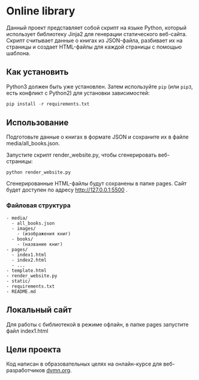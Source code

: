 # Online library

Данный проект представляет собой скрипт на языке Python, который использует библиотеку Jinja2 для генерации статического веб-сайта.
Скрипт считывает данные о книгах из JSON-файла, разбивает их на страницы и создает HTML-файлы для каждой страницы с помощью шаблона.

## Как установить

Python3 должен быть уже установлен. 
Затем используйте `pip` (или `pip3`, есть конфликт с Python2) для установки зависимостей:

``` python
pip install -r requirements.txt
```

## Использование

Подготовьте данные о книгах в формате JSON и сохраните их в файле media/all_books.json.

Запустите скрипт render_website.py, чтобы сгенерировать веб-страницы:
```
python render_website.py

```
Сгенерированные HTML-файлы будут сохранены в папке pages.
Сайт будет доступен по адресу http://127.0.0.1:5500
.
### Файловая структура
```
- media/
  - all_books.json
  - images/
    - (изображения книг)
  - books/
    - (название книг)
- pages/
  - index1.html
  - index2.html
  - ...
- template.html
- render_website.py
- static/
- requirements.txt
- README.md

```
## Локальный сайт
Для работы с библиотекой в режиме офлайн, в папке pages запустите файл index1.html

## Цели проекта
Код написан в образовательных целях на онлайн-курсе для веб-разработчиков [dvmn.org](https://dvmn.org/). 
